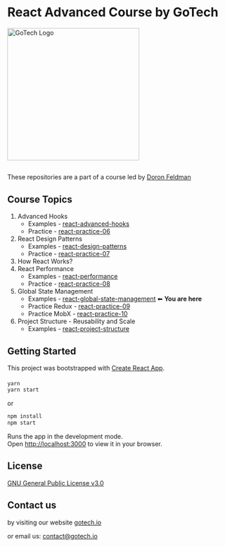 # React Advanced Course by GoTech
<img src="https://gotech.io/assets/images/common/logo.svg" alt="GoTech Logo" width="300"/>

##
These repositories are a part of a course led by [Doron Feldman](https://github.com/doronfeldman)

## Course Topics
1. Advanced Hooks
   * Examples - [react-advanced-hooks](https://github.com/gotech-io/react-advanced-hooks)
   * Practice - [react-practice-06](https://github.com/gotech-io/react-practice-06)
2. React Design Patterns
   * Examples - [react-design-patterns](https://github.com/gotech-io/react-design-patterns)
   * Practice - [react-practice-07](https://github.com/gotech-io/react-practice-07)
3. How React Works?
4. React Performance
   * Examples - [react-performance](https://github.com/gotech-io/react-performance)
   * Practice - [react-practice-08](https://github.com/gotech-io/react-practice-08)
5. Global State Management
   * Examples - [react-global-state-management](https://github.com/gotech-io/react-global-state-management)  ⬅ **You are here**
   * Practice Redux - [react-practice-09](https://github.com/gotech-io/react-practice-09)
   * Practice MobX - [react-practice-10](https://github.com/gotech-io/react-practice-10)
6. Project Structure - Reusability and Scale
   * Examples - [react-project-structure](https://github.com/gotech-io/react-project-structure)

## Getting Started
This project was bootstrapped with [Create React App](https://github.com/facebook/create-react-app).

#### 
```sh
yarn
yarn start
```
 or 
 
 ```sh
npm install
npm start
```

Runs the app in the development mode.\
Open [http://localhost:3000](http://localhost:3000) to view it in your browser.

## License
[GNU General Public License v3.0](https://choosealicense.com/licenses/gpl-3.0/)

## Contact us
by visiting our website [gotech.io](https://www.gotech.io/)

or email us: [contact@gotech.io](mailto:contact@gotech.io)